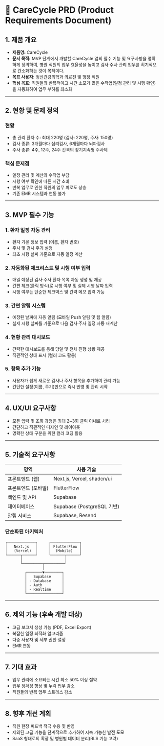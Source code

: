# 📘 CareCycle PRD (Product Requirements Document)

## 1. 제품 개요

* **제품명:** CareCycle
* **문서 목적:** MVP 단계에서 개발할 CareCycle 앱의 필수 기능 및 요구사항을 명확하게 정의하여, 병원 직원의 업무 효율성을 높이고 검사·주사 관리 업무를 획기적으로 간소화하는 것이 목적이다.
* **목표 사용자:** 정신건강의학과 의료진 및 행정 직원
* **핵심 목표:** 직원들의 반복적이고 시간 소모가 많은 수작업(일정 관리 및 시행 확인)을 자동화하여 업무 부하를 최소화

---

## 2. 현황 및 문제 정의

### 현황

* 총 관리 환자 수: 최대 220명 (검사: 220명, 주사: 150명)
* 검사 종류: 3개월마다 심리검사, 6개월마다 뇌파검사
* 주사 종류: 4주, 12주, 24주 간격의 장기지속형 주사제

### 핵심 문제점

* 일정 관리 및 계산의 수작업 부담
* 시행 여부 확인에 따른 시간 소비
* 반복 업무로 인한 직원의 업무 피로도 상승
* 기존 EMR 시스템과 연동 불가

---

## 3. MVP 필수 기능

### 1. 환자 일정 자동 관리

* 환자 기본 정보 입력 (이름, 환자 번호)
* 주사 및 검사 주기 설정
* 최초 시행 날짜 기준으로 자동 일정 계산

### 2. 자동화된 체크리스트 및 시행 여부 입력

* 매일 예정된 검사·주사 환자 목록 자동 생성 및 제공
* 간편 체크(클릭 방식)로 시행 여부 및 실제 시행 날짜 입력
* 시행 여부는 단순한 체크박스 및 간략 메모 입력 가능

### 3. 간편 알림 시스템

* 예정된 날짜에 자동 알림 (모바일 Push 알림 및 웹 알림)
* 실제 시행 날짜를 기준으로 다음 검사·주사 일정 자동 재계산

### 4. 현황 관리 대시보드

* 간략한 대시보드를 통해 당일 및 전체 진행 상황 제공
* 직관적인 상태 표시 (컬러 코드 활용)

### 5. 항목 추가 기능

* 사용자가 쉽게 새로운 검사나 주사 항목을 추가하여 관리 가능
* 간단한 설정(이름, 주기)만으로 즉시 반영 및 관리 시작

---

## 4. UX/UI 요구사항

* 모든 입력 및 조회 과정은 최대 2\~3회 클릭 이내로 처리
* 간단하고 직관적인 디자인 및 레이아웃
* 명확한 상태 구분을 위한 컬러 코딩 활용

---

## 5. 기술적 요구사항

| 영역          | 사용 기술                      |
| ----------- | -------------------------- |
| 프론트엔드 (웹)   | Next.js, Vercel, shadcn/ui |
| 프론트엔드 (모바일) | FlutterFlow                |
| 백엔드 및 API   | Supabase                   |
| 데이터베이스      | Supabase (PostgreSQL 기반)   |
| 알림 서비스      | Supabase, Resend           |

### 단순화된 아키텍처

```
┌─────────────┐     ┌─────────────┐
│   Next.js   │     │ FlutterFlow │
│   (Vercel)  │     │  (Mobile)   │
└──────┬──────┘     └──────┬──────┘
       │                   │
       └─────────┬─────────┘
                 │
         ┌───────▼────────┐
         │   Supabase     │
         │ - Database     │
         │ - Auth         │
         │ - Realtime     │
         └────────────────┘
```

---

## 6. 제외 기능 (후속 개발 대상)

* 고급 보고서 생성 기능 (PDF, Excel Export)
* 복잡한 일정 최적화 알고리즘
* 다중 사용자 및 세부 권한 설정
* EMR 연동

---

## 7. 기대 효과

* 업무 관리에 소요되는 시간 최소 50% 이상 절약
* 업무 정확성 향상 및 누락 업무 감소
* 직원들의 반복 업무 스트레스 감소

---

## 8. 향후 개선 계획

* 직원 현장 피드백 적극 수용 및 반영
* 제외된 고급 기능을 단계적으로 추가하여 지속 가능한 발전 도모
* SaaS 형태로의 확장 및 병원별 데이터 분리(RLS 기능 고려)
